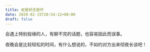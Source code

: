 ```yaml
---
title: 蛇是好还是坏
date: 2020-02-15T20:54:12+08:00
draft: false
---
```


会遇上特别投缘的人，有聊不完的话题，也容易因此而误事。

夜晚会是比较轻松的时间，有什么想说的，不如约对方出来彻夜长谈吧！